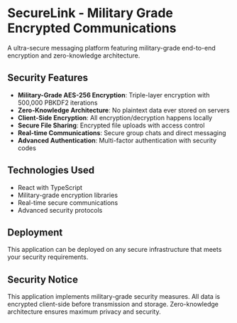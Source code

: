 # SecureLink - Military Grade Encrypted Communications

A ultra-secure messaging platform featuring military-grade end-to-end encryption and zero-knowledge architecture.

## Security Features

- **Military-Grade AES-256 Encryption**: Triple-layer encryption with 500,000 PBKDF2 iterations
- **Zero-Knowledge Architecture**: No plaintext data ever stored on servers  
- **Client-Side Encryption**: All encryption/decryption happens locally
- **Secure File Sharing**: Encrypted file uploads with access control
- **Real-time Communications**: Secure group chats and direct messaging
- **Advanced Authentication**: Multi-factor authentication with security codes

## Technologies Used

- React with TypeScript
- Military-grade encryption libraries
- Real-time secure communications
- Advanced security protocols

## Deployment

This application can be deployed on any secure infrastructure that meets your security requirements.

## Security Notice

This application implements military-grade security measures. All data is encrypted client-side before transmission and storage. Zero-knowledge architecture ensures maximum privacy and security.
